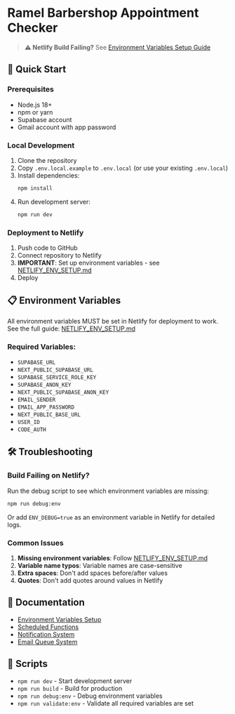 # Ramel Barbershop Appointment Checker

> **⚠️ Netlify Build Failing?** See [Environment Variables Setup Guide](./NETLIFY_ENV_SETUP.md)

## 🚀 Quick Start

### Prerequisites

- Node.js 18+ 
- npm or yarn
- Supabase account
- Gmail account with app password

### Local Development

1. Clone the repository
2. Copy `.env.local.example` to `.env.local` (or use your existing `.env.local`)
3. Install dependencies:
   ```bash
   npm install
   ```
4. Run development server:
   ```bash
   npm run dev
   ```

### Deployment to Netlify

1. Push code to GitHub
2. Connect repository to Netlify
3. **IMPORTANT**: Set up environment variables - see [NETLIFY_ENV_SETUP.md](./NETLIFY_ENV_SETUP.md)
4. Deploy

## 📋 Environment Variables

All environment variables MUST be set in Netlify for deployment to work. See the full guide: [NETLIFY_ENV_SETUP.md](./NETLIFY_ENV_SETUP.md)

### Required Variables:
- `SUPABASE_URL`
- `NEXT_PUBLIC_SUPABASE_URL`
- `SUPABASE_SERVICE_ROLE_KEY`
- `SUPABASE_ANON_KEY`
- `NEXT_PUBLIC_SUPABASE_ANON_KEY`
- `EMAIL_SENDER`
- `EMAIL_APP_PASSWORD`
- `NEXT_PUBLIC_BASE_URL`
- `USER_ID`
- `CODE_AUTH`

## 🛠️ Troubleshooting

### Build Failing on Netlify?

Run the debug script to see which environment variables are missing:
```bash
npm run debug:env
```

Or add `ENV_DEBUG=true` as an environment variable in Netlify for detailed logs.

### Common Issues

1. **Missing environment variables**: Follow [NETLIFY_ENV_SETUP.md](./NETLIFY_ENV_SETUP.md)
2. **Variable name typos**: Variable names are case-sensitive
3. **Extra spaces**: Don't add spaces before/after values
4. **Quotes**: Don't add quotes around values in Netlify

## 📖 Documentation

- [Environment Variables Setup](./NETLIFY_ENV_SETUP.md)
- [Scheduled Functions](./NETLIFY_SCHEDULED_FUNCTIONS.md)
- [Notification System](./SIMPLIFIED_NOTIFICATION_SYSTEM.md)
- [Email Queue System](./EMAIL_QUEUE_SYSTEM.md)

## 🔧 Scripts

- `npm run dev` - Start development server
- `npm run build` - Build for production
- `npm run debug:env` - Debug environment variables
- `npm run validate:env` - Validate all required variables are set
 